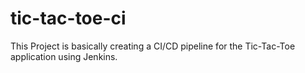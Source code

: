 # tic-tac-toe-ci

This Project is basically creating a CI/CD pipeline for the Tic-Tac-Toe application using Jenkins. 
